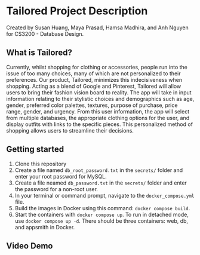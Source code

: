 # Tailored Project Description

Created by Susan Huang, Maya Prasad, Hamsa Madhira, and Anh Nguyen for CS3200 - Database Design.

## What is Tailored?
Currently, whilst shopping for clothing or accessories, people run into the issue of too many choices, many of which are not personalized to their preferences. Our product, Tailored, minimizes this indecisiveness when shopping. Acting as a blend of Google and Pinterest, Tailored will allow users to bring their fashion vision board to reality. The app will take in input information relating to their stylistic choices and demographics such as age, gender, preferred color palettes, textures, purpose of purchase, price range, gender, and urgency. From this user information, the app will select from multiple databases, the appropriate clothing options for the user, and display outfits with links to the specific pieces. This personalized method of shopping allows users to streamline their decisions.

## Getting started
1. Clone this repository
2. Create a file named `db_root_password.txt` in the `secrets/` folder and enter your root password for MySQL.
3. Create a file neamed `db_password.txt` in the `secrets/` folder and enter the password for a non-root user.
4. In your terminal or command prompt, navigate to the `docker_compose.yml` file.
5. Build the images in Docker using this command: `docker compose build`.
6. Start the containers with `docker compose up`. To run in detached mode, use `docker compose up -d`. There should be three containers: web, db, and appsmith in Docker.

## Video Demo


 




